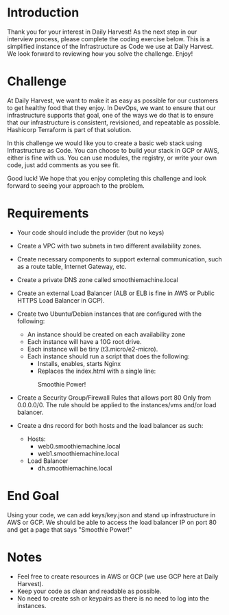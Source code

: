 # Introduction

Thank you for your interest in Daily Harvest! As the next step in our interview process, please complete the coding exercise below. This is a simplified instance of the Infrastructure as Code we use at Daily Harvest. We look forward to reviewing how you solve the challenge. Enjoy!

# Challenge

At Daily Harvest, we want to make it as easy as possible for our customers to get healthy food that they enjoy. In DevOps, we want to ensure that our infrastructure supports that goal, one of the ways we do that is to ensure that our infrastructure is consistent, revisioned, and repeatable as possible. Hashicorp Terraform is part of that solution.

In this challenge we would like you to create a basic web stack using Infrastructure as Code. You can choose to build your stack in GCP or AWS, either is fine with us. You can use modules, the registry, or write your own code, just add comments as you see fit. 

Good luck! We hope that you enjoy completing this challenge and look forward to seeing your approach to the problem.

# Requirements

* Your code should include the provider (but no keys)
* Create a VPC with two subnets in two different availability zones.
* Create necessary components to support external communication, such as a route table, Internet Gateway, etc.
* Create a private DNS zone called smoothiemachine.local
* Create an external Load Balancer (ALB or ELB is fine in AWS or Public HTTPS Load Balancer in GCP).
* Create two Ubuntu/Debian instances that are configured with the following:
    * An instance should be created on each availability zone
    * Each instance will have a 10G root drive.
    * Each instance will be tiny (t3.micro/e2-micro).
    * Each instance should run a script that does the following:
        * Installs, enables, starts Nginx
        * Replaces the index.html with a single line:  <p> Smoothie Power! </p> 

* Create a Security Group/Firewall Rules that allows port 80 Only from 0.0.0.0/0. The rule should be applied to the instances/vms and/or load balancer.
* Create a dns record for both hosts and the load balancer as such:
    * Hosts:
        * web0.smoothiemachine.local
        * web1.smoothiemachine.local
    * Load Balancer
        * dh.smoothiemachine.local 
 
# End Goal

Using your code, we can add keys/key.json and stand up infrastructure in AWS or GCP.
We should be able to access the load balancer IP on port 80 and get a page that says "Smoothie Power!"

# Notes

* Feel free to create resources in AWS or GCP (we use GCP here at Daily Harvest).
* Keep your code as clean and readable as possible.
* No need to create ssh or keypairs as there is no need to log into the instances.
